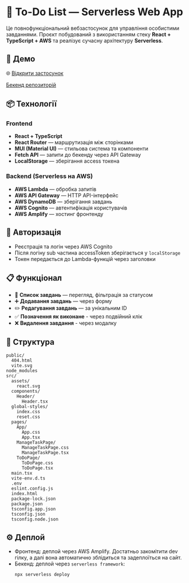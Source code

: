 # 📝 To-Do List — Serverless Web App

Це повнофункціональний вебзастосунок для управління особистими завданнями. Проєкт побудований з використанням стеку **React + TypeScript + AWS** та реалізує сучасну архітектуру **Serverless**.

## 🔗 Демо

🌐 [Відкрити застосунок](https://us-east-1atoghhejc.auth.us-east-1.amazoncognito.com/login?client_id=16jtunov7n5jlg34414vi7p84u&response_type=code&scope=email+openid+phone&redirect_uri=https%3A%2F%2Fubu9jz8e3f.execute-api.us-east-1.amazonaws.com%2Fdev%2Fcallback)

[Бекенд репозиторій](https://github.com/Galagadiv/To-do-list-aws-backend)

## 📦 Технології

### Frontend

- **React + TypeScript**
- **React Router** — маршрутизація між сторінками
- **MUI (Material UI)** — стильова система та компоненти
- **Fetch API** — запити до бекенду через API Gateway
- **LocalStorage** — зберігання access токена

### Backend (Serverless на AWS)

- **AWS Lambda** — обробка запитів
- **AWS API Gateway** — HTTP API-інтерфейс
- **AWS DynamoDB** — зберігання завдань
- **AWS Cognito** — автентифікація користувачів
- **AWS Amplify** — хостинг фронтенду

## 🔐 Авторизація

- Реєстрація та логін через AWS Cognito
- Після логіну sub частина accessToken зберігається у `localStorage`
- Токен передається до Lambda-функцій через заголовки

## 📋 Функціонал

- 📌 **Список завдань** — перегляд, фільтрація за статусом
- ➕ **Додавання завдань** — через форму
- ✏️ **Редагування завдань** — за унікальним ID
- ✅ **Позначення як виконане** - через подвійний клік
- ❌ **Видалення завдання** - через модалку

## 📂 Структура

```
public/
  404.html
  vite.svg
node_modules
src/
  assets/
    react.svg
  components/
    Header/
      Header.tsx
  global-styles/
    index.css
    reset.css
  pages/
    App/
      App.css
      App.tsx
    ManageTaskPage/
      ManageTaskPage.css
      ManageTaskPage.tsx
    ToDoPage/
      ToDoPage.css
      ToDoPage.tsx
  main.tsx
  vite-env.d.ts
  .env
  eslint.config.js
  index.html
  package-lock.json
  package.json
  tsconfig.app.json
  tsconfig.json
  tsconfig.node.json
```

## ⚙️ Деплой

- Фронтенд: деплой через AWS Amplify. Достатньо закомітити dev гілку, а далі вона автоматично зблідиться та задеплоїться на сайт.
- Бекенд: деплой через `serverless framework`:
  ```bash
  npx serverless deploy
  ```
